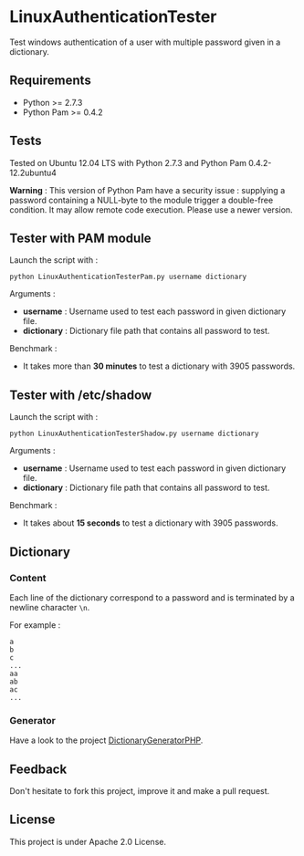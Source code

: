 LinuxAuthenticationTester
=========================

Test windows authentication of a user with multiple password given in a dictionary.

## Requirements

* Python >= 2.7.3
* Python Pam >= 0.4.2

## Tests

Tested on Ubuntu 12.04 LTS with Python 2.7.3 and Python Pam 0.4.2-12.2ubuntu4

**Warning** : This version of Python Pam have a security issue : supplying a password containing a NULL-byte to the module trigger a double-free condition. It may allow remote code execution. Please use a newer version.

## Tester with PAM module

Launch the script with :
```
python LinuxAuthenticationTesterPam.py username dictionary
```

Arguments : 
* **username** : Username used to test each password in given dictionary file.
* **dictionary** : Dictionary file path that contains all password to test.

Benchmark :
* It takes more than **30 minutes** to test a dictionary with 3905 passwords. 

## Tester with /etc/shadow

Launch the script with :
```
python LinuxAuthenticationTesterShadow.py username dictionary
```

Arguments : 
* **username** : Username used to test each password in given dictionary file.
* **dictionary** : Dictionary file path that contains all password to test.

Benchmark :
* It takes about **15 seconds** to test a dictionary with 3905 passwords.

## Dictionary

### Content

Each line of the dictionary correspond to a password and is terminated by a newline character ```\n```.

For example :
```
a
b
c
...
aa
ab
ac
...
```

### Generator

Have a look to the project [DictionaryGeneratorPHP](https://github.com/Chavjoh/DictionaryGeneratorPHP).

## Feedback

Don't hesitate to fork this project, improve it and make a pull request.

## License

This project is under Apache 2.0 License.
